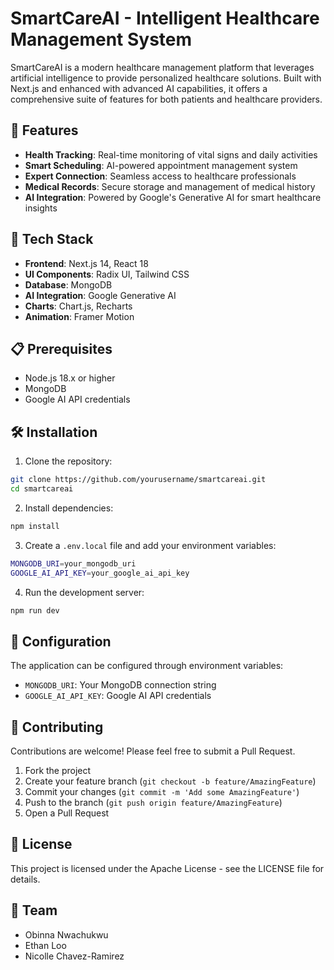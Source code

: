 # SmartCareAI - Intelligent Healthcare Management System

SmartCareAI is a modern healthcare management platform that leverages artificial intelligence to provide personalized healthcare solutions. Built with Next.js and enhanced with advanced AI capabilities, it offers a comprehensive suite of features for both patients and healthcare providers.

## 🌟 Features

- **Health Tracking**: Real-time monitoring of vital signs and daily activities
- **Smart Scheduling**: AI-powered appointment management system
- **Expert Connection**: Seamless access to healthcare professionals
- **Medical Records**: Secure storage and management of medical history
- **AI Integration**: Powered by Google's Generative AI for smart healthcare insights

## 🚀 Tech Stack

- **Frontend**: Next.js 14, React 18
- **UI Components**: Radix UI, Tailwind CSS
- **Database**: MongoDB
- **AI Integration**: Google Generative AI
- **Charts**: Chart.js, Recharts
- **Animation**: Framer Motion

## 📋 Prerequisites

- Node.js 18.x or higher
- MongoDB
- Google AI API credentials

## 🛠️ Installation

1. Clone the repository:
```bash
git clone https://github.com/yourusername/smartcareai.git
cd smartcareai
```

2. Install dependencies:
```bash
npm install
```

3. Create a `.env.local` file and add your environment variables:
```bash
MONGODB_URI=your_mongodb_uri
GOOGLE_AI_API_KEY=your_google_ai_api_key
```

4. Run the development server:
```bash
npm run dev
```

## 🔧 Configuration

The application can be configured through environment variables:

- `MONGODB_URI`: Your MongoDB connection string
- `GOOGLE_AI_API_KEY`: Google AI API credentials

## 🤝 Contributing

Contributions are welcome! Please feel free to submit a Pull Request.

1. Fork the project
2. Create your feature branch (`git checkout -b feature/AmazingFeature`)
3. Commit your changes (`git commit -m 'Add some AmazingFeature'`)
4. Push to the branch (`git push origin feature/AmazingFeature`)
5. Open a Pull Request

## 📄 License

This project is licensed under the Apache License - see the LICENSE file for details.

## 👥 Team

- Obinna Nwachukwu 
- Ethan Loo
- Nicolle Chavez-Ramirez
